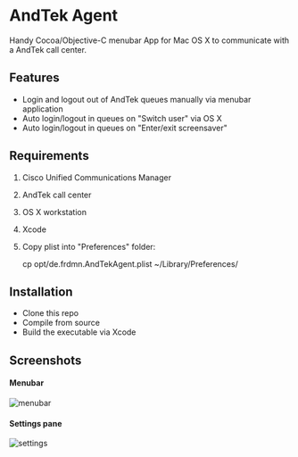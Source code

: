 AndTek Agent
============

Handy Cocoa/Objective-C menubar App for Mac OS X to communicate with a AndTek call center.

## Features

* Login and logout out of AndTek queues manually via menubar application
* Auto login/logout in queues on "Switch user" via OS X
* Auto login/logout in queues on "Enter/exit screensaver"

## Requirements

1. Cisco Unified Communications Manager
1. AndTek call center
1. OS X workstation
1. Xcode
1. Copy plist into "Preferences" folder:
    
    cp opt/de.frdmn.AndTekAgent.plist ~/Library/Preferences/

## Installation

* Clone this repo
* Compile from source
* Build the executable via Xcode

## Screenshots

#### Menubar

![menubar](http://static.yeahwh.at/plugins/AndTekAgent/1_menubar.png)

#### Settings pane

![settings](http://static.yeahwh.at/plugins/AndTekAgent/2_settings.png)
